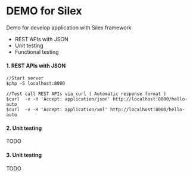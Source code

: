 DEMO for Silex
==============

Demo for develop application with Silex framework

* REST APIs with JSON
* Unit testing
* Functional testing


#### 1. REST APIs with JSON

```
//Start server
$php -S localhost:8000   

//Test call REST APIs via curl ( Automatic response format )
$curl  -v -H 'Accept: application/json' http://localhost:8000/hello-auto
$curl  -v -H 'Accept: application/xml' http://localhost:8000/hello-auto
```

#### 2. Unit testing
TODO


#### 3. Unit testing
TODO